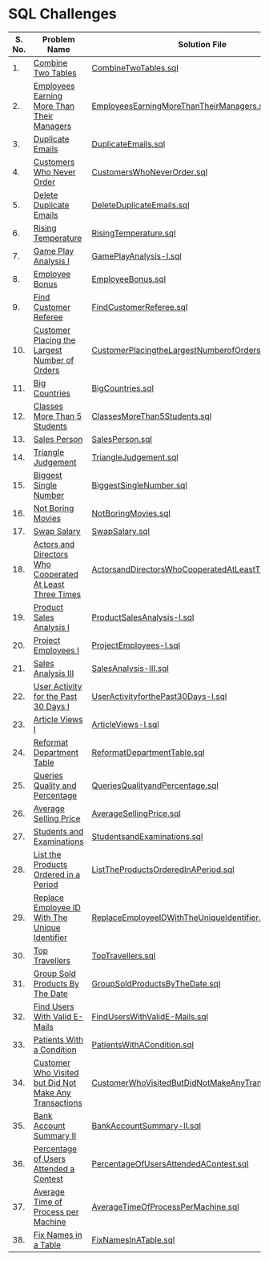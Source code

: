 # SQL Challenges

| **S. No.** | **Problem Name**                                                                                                                                                | **Solution File**                                                                                                        |
|------------|-----------------------------------------------------------------------------------------------------------------------------------------------------------------|--------------------------------------------------------------------------------------------------------------------------|
| 1.         | [Combine Two Tables](https://leetcode.com/problems/combine-two-tables/description/)                                                                             | [CombineTwoTables.sql](solutions/CombineTwoTables.sql)                                                                   |
| 2.         | [Employees Earning More Than Their Managers](https://leetcode.com/problems/employees-earning-more-than-their-managers/description/)                             | [EmployeesEarningMoreThanTheirManagers.sql](solutions%2FEmployeesEarningMoreThanTheirManagers.sql)                       |
| 3.         | [Duplicate Emails](https://leetcode.com/problems/duplicate-emails/description/)                                                                                 | [DuplicateEmails.sql](solutions%2FDuplicateEmails.sql)                                                                   |
| 4.         | [Customers Who Never Order](https://leetcode.com/problems/customers-who-never-order/description/)                                                               | [CustomersWhoNeverOrder.sql](solutions%2FCustomersWhoNeverOrder.sql)                                                     |
| 5.         | [Delete Duplicate Emails](https://leetcode.com/problems/delete-duplicate-emails/description/)                                                                   | [DeleteDuplicateEmails.sql](solutions%2FDeleteDuplicateEmails.sql)                                                       |
| 6.         | [Rising Temperature](https://leetcode.com/problems/rising-temperature/description/)                                                                             | [RisingTemperature.sql](solutions%2FRisingTemperature.sql)                                                               |
| 7.         | [Game Play Analysis I](https://leetcode.com/problems/game-play-analysis-i/description/)                                                                         | [GamePlayAnalysis-I.sql](solutions%2FGamePlayAnalysis-I.sql)                                                             |
| 8.         | [Employee Bonus](https://leetcode.com/problems/employee-bonus/description/)                                                                                     | [EmployeeBonus.sql](solutions%2FEmployeeBonus.sql)                                                                       |
| 9.         | [Find Customer Referee](https://leetcode.com/problems/find-customer-referee/description/)                                                                       | [FindCustomerReferee.sql](solutions%2FFindCustomerReferee.sql)                                                           |
| 10.        | [Customer Placing the Largest Number of Orders](https://leetcode.com/problems/customer-placing-the-largest-number-of-orders/description/)                       | [CustomerPlacingtheLargestNumberofOrders.sql](solutions%2FCustomerPlacingtheLargestNumberofOrders.sql)                   |
| 11.        | [Big Countries](https://leetcode.com/problems/big-countries/description/)                                                                                       | [BigCountries.sql](solutions%2FBigCountries.sql)                                                                         |
| 12.        | [Classes More Than 5 Students](https://leetcode.com/problems/classes-more-than-5-students/description/)                                                         | [ClassesMoreThan5Students.sql](solutions%2FClassesMoreThan5Students.sql)                                                 |
| 13.        | [Sales Person](https://leetcode.com/problems/sales-person/description/)                                                                                         | [SalesPerson.sql](solutions%2FSalesPerson.sql)                                                                           |
| 14.        | [Triangle Judgement](https://leetcode.com/problems/triangle-judgement/description/)                                                                             | [TriangleJudgement.sql](solutions%2FTriangleJudgement.sql)                                                               |
| 15.        | [Biggest Single Number](https://leetcode.com/problems/biggest-single-number/description/)                                                                       | [BiggestSingleNumber.sql](solutions%2FBiggestSingleNumber.sql)                                                           |
| 16.        | [Not Boring Movies](https://leetcode.com/problems/not-boring-movies/description/)                                                                               | [NotBoringMovies.sql](solutions%2FNotBoringMovies.sql)                                                                   |
| 17.        | [Swap Salary](https://leetcode.com/problems/swap-salary/description/)                                                                                           | [SwapSalary.sql](solutions%2FSwapSalary.sql)                                                                             |
| 18.        | [Actors and Directors Who Cooperated At Least Three Times](https://leetcode.com/problems/actors-and-directors-who-cooperated-at-least-three-times/description/) | [ActorsandDirectorsWhoCooperatedAtLeastThreeTimes.sql](solutions%2FActorsandDirectorsWhoCooperatedAtLeastThreeTimes.sql) |
| 19.        | [Product Sales Analysis I](https://leetcode.com/problems/product-sales-analysis-i/description/)                                                                 | [ProductSalesAnalysis-I.sql](solutions%2FProductSalesAnalysis-I.sql)                                                     |
| 20.        | [Project Employees I](https://leetcode.com/problems/project-employees-i/submissions/1602150812/)                                                                | [ProjectEmployees-I.sql](solutions%2FProjectEmployees-I.sql)                                                             |
| 21.        | [Sales Analysis III](https://leetcode.com/problems/sales-analysis-iii/description/)                                                                             | [SalesAnalysis-III.sql](solutions%2FSalesAnalysis-III.sql)                                                               |
| 22.        | [User Activity for the Past 30 Days I](https://leetcode.com/problems/user-activity-for-the-past-30-days-i/description/)                                         | [UserActivityforthePast30Days-I.sql](solutions%2FUserActivityforthePast30Days-I.sql)                                     |
| 23.        | [Article Views I](https://leetcode.com/problems/article-views-i/description/)                                                                                   | [ArticleViews-I.sql](solutions%2FArticleViews-I.sql)                                                                     |
| 24.        | [Reformat Department Table](https://leetcode.com/problems/reformat-department-table/description/)                                                               | [ReformatDepartmentTable.sql](solutions%2FReformatDepartmentTable.sql)                                                   |
| 25.        | [Queries Quality and Percentage](https://leetcode.com/problems/queries-quality-and-percentage/description/)                                                     | [QueriesQualityandPercentage.sql](solutions%2FQueriesQualityandPercentage.sql)                                           |
| 26.        | [Average Selling Price](https://leetcode.com/problems/average-selling-price/description/)                                                                       | [AverageSellingPrice.sql](solutions%2FAverageSellingPrice.sql)                                                           |
| 27.        | [Students and Examinations](https://leetcode.com/problems/students-and-examinations/description/)                                                               | [StudentsandExaminations.sql](solutions%2FStudentsandExaminations.sql)                                                   |
| 28.        | [List the Products Ordered in a Period](https://leetcode.com/problems/list-the-products-ordered-in-a-period/description/)                                       | [ListTheProductsOrderedInAPeriod.sql](solutions/ListTheProductsOrderedInAPeriod.sql)                                     |
| 29.        | [Replace Employee ID With The Unique Identifier](https://leetcode.com/problems/replace-employee-id-with-the-unique-identifier/description/)                     | [ReplaceEmployeeIDWithTheUniqueIdentifier.sql](solutions/ReplaceEmployeeIDWithTheUniqueIdentifier.sql)                   |
| 30.        | [Top Travellers](https://leetcode.com/problems/top-travellers/description/)                                                                                     | [TopTravellers.sql](solutions/TopTravellers.sql)                                                                         |
| 31.        | [Group Sold Products By The Date](https://leetcode.com/problems/group-sold-products-by-the-date/description/)                                                   | [GroupSoldProductsByTheDate.sql](solutions/GroupSoldProductsByTheDate.sql)                                               |
| 32.        | [Find Users With Valid E-Mails](https://leetcode.com/problems/find-users-with-valid-e-mails/description/)                                                       | [FindUsersWithValidE-Mails.sql](solutions/FindUsersWithValidE-Mails.sql)                                                 |
| 33.        | [Patients With a Condition](https://leetcode.com/problems/patients-with-a-condition/description/)                                                               | [PatientsWithACondition.sql](solutions/PatientsWithACondition.sql)                                                       |
| 34.        | [Customer Who Visited but Did Not Make Any Transactions](https://leetcode.com/problems/customer-who-visited-but-did-not-make-any-transactions/description/)     | [CustomerWhoVisitedButDidNotMakeAnyTransactions.sql](solutions/CustomerWhoVisitedButDidNotMakeAnyTransactions.sql)       |
| 35.        | [Bank Account Summary II](https://leetcode.com/problems/bank-account-summary-ii/description/)                                                                   | [BankAccountSummary-II.sql](solutions/BankAccountSummary-II.sql)                                                         |
| 36.        | [Percentage of Users Attended a Contest](https://leetcode.com/problems/percentage-of-users-attended-a-contest/description/)                                     | [PercentageOfUsersAttendedAContest.sql](solutions/PercentageOfUsersAttendedAContest.sql)                                 |
| 37.        | [Average Time of Process per Machine](https://leetcode.com/problems/average-time-of-process-per-machine/description/)                                           | [AverageTimeOfProcessPerMachine.sql](solutions/AverageTimeOfProcessPerMachine.sql)                                       |
| 38.        | [Fix Names in a Table](https://leetcode.com/problems/fix-names-in-a-table/description/)                                                                         | [FixNamesInATable.sql](solutions/FixNamesInATable.sql)                                                                   |